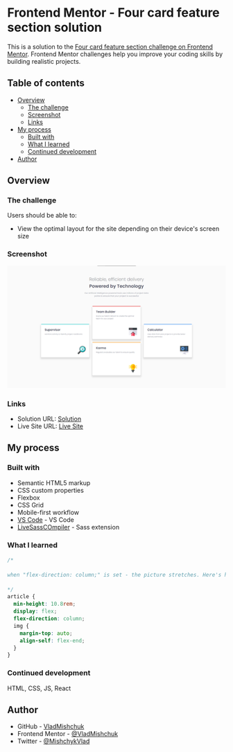 # Frontend Mentor - Four card feature section solution

This is a solution to the [Four card feature section challenge on Frontend Mentor](https://www.frontendmentor.io/challenges/four-card-feature-section-weK1eFYK). Frontend Mentor challenges help you improve your coding skills by building realistic projects.

## Table of contents

- [Overview](#overview)
  - [The challenge](#the-challenge)
  - [Screenshot](#screenshot)
  - [Links](#links)
- [My process](#my-process)
  - [Built with](#built-with)
  - [What I learned](#what-i-learned)
  - [Continued development](#continued-development)
- [Author](#author)

## Overview

### The challenge

Users should be able to:

- View the optimal layout for the site depending on their device's screen size

### Screenshot

![](./screenshot.jpg)

### Links

- Solution URL: [Solution]()
- Live Site URL: [Live Site]()

## My process

### Built with

- Semantic HTML5 markup
- CSS custom properties
- Flexbox
- CSS Grid
- Mobile-first workflow
- [VS Code](https://code.visualstudio.com/) - VS Code
- [LiveSassCOmpiler](https://marketplace.visualstudio.com/items?itemName=glenn2223.live-sass) - Sass extension

### What I learned

```scss
/*

when "flex-direction: column;" is set - the picture stretches. Here's how to fix this problem:

*/
article {
  min-height: 10.8rem;
  display: flex;
  flex-direction: column;
  img {
    margin-top: auto;
    align-self: flex-end;
  }
}
```

### Continued development

HTML, CSS, JS, React

## Author

- GitHub - [VladMishchuk](https://github.com/VladMishchuk)
- Frontend Mentor - [@VladMishchuk](https://www.frontendmentor.io/profile/VladMishchuk)
- Twitter - [@MishchykVlad](https://twitter.com/MishchykVlad)
